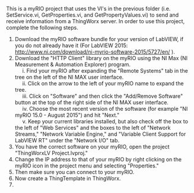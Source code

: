 This is a myRIO project that uses the VI's in the previous folder (i.e. SetService.vi, GetProperties.vi, and GetPropertyValues.vi) to send and receive information from a ThingWorx server. In order to use this project, complete the following steps. <br>
1. Download the myRIO software bundle for your version of LabVIEW, if you do not already have it (For LabVIEW 2015: <a href ="http://www.ni.com/download/ni-myrio-software-2015/5727/en/">http://www.ni.com/download/ni-myrio-software-2015/5727/en/</a> ). <br>
2. Download the "HTTP Client" library on the myRIO using the NI Max (NI Measurement & Automation Explorer) program. <br>
      &nbsp;&nbsp;&nbsp;&nbsp; i. Find your myRIO after expanding the "Remote Systems" tab in the tree on the left of the NI MAX user interface. <br>
      &nbsp;&nbsp;&nbsp;&nbsp; ii. Click on the arrow to the left of your myRIO name to expand the tree. <br>
     &nbsp;&nbsp;&nbsp;&nbsp; iii. Click on "Software" and then click the "Add/Remove Software" button at the top of the right side of the NI MAX user interface.<br>
      &nbsp;&nbsp;&nbsp;&nbsp; iv. Choose the most recent version of the software (for example "NI myRIO 15.0 - August 2015") and hit "Next."<br>
      &nbsp;&nbsp;&nbsp;&nbsp; v. Keep your current libraries installed, but also check off the box to the left of "Web Services" and the boxes to the left of "Network Streams," "Network Variable Engine," and "Variable Client Support for LabVIEW RT" under the "Network I/O" tab. <br>
3. You have the correct software on your myRIO, open the project "ThingWorxLV Project.lvproj." <br>
4. Change the IP address to that of your myRIO by right clicking on the myRIO icon in the project menu and selecting "Properties." <br>
5. Then make sure you can connect to your myRIO. <br>
6. Now create a ThingTemplate in ThingWorx. <br>
7. 
